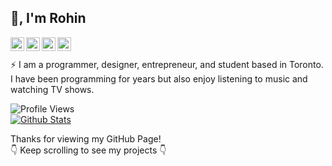 ## 👋, I'm Rohin
<a href="https://r0h.in/discord">
    <img align="left" alt="Discord" width="22px" src="https://simpleicons.org/icons/discord.svg" />
</a>

<a href="https://r0h.in/email">
    <img align="left" alt="Email" width="22px" src="https://simpleicons.org/icons/gmail.svg" />
</a>

<a href="https://twitter.com/r0hin12">
    <img align="left" alt="Twitter" width="22px" src="https://simpleicons.org/icons/twitter.svg" />
</a>

<a href="https://r0h.in">
    <img align="left" alt="Twitter" width="22px" src="https://image.flaticon.com/icons/svg/876/876765.svg" />
</a>

<br><br>
⚡️ I am a programmer, designer, entrepreneur, and student based in Toronto. I have been programming for years but also enjoy listening to music and watching TV shows.

![Profile Views](https://komarev.com/ghpvc/?username=r0hin)
<br>
[![Github Stats](https://github-readme-stats.vercel.app/api?username=r0hin)](https://github.com/anuraghazra/github-readme-stats)

Thanks for viewing my GitHub Page!
<br>
👇 Keep scrolling to see my projects 👇

